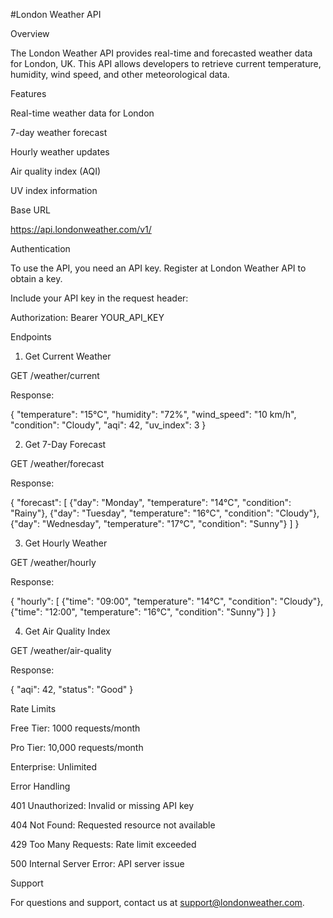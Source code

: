 #London Weather API

Overview

The London Weather API provides real-time and forecasted weather data for London, UK. This API allows developers to retrieve current temperature, humidity, wind speed, and other meteorological data.

Features

Real-time weather data for London

7-day weather forecast

Hourly weather updates

Air quality index (AQI)

UV index information

Base URL

https://api.londonweather.com/v1/

Authentication

To use the API, you need an API key. Register at London Weather API to obtain a key.

Include your API key in the request header:

Authorization: Bearer YOUR_API_KEY

Endpoints

1. Get Current Weather

GET /weather/current

Response:

{
  "temperature": "15°C",
  "humidity": "72%",
  "wind_speed": "10 km/h",
  "condition": "Cloudy",
  "aqi": 42,
  "uv_index": 3
}

2. Get 7-Day Forecast

GET /weather/forecast

Response:

{
  "forecast": [
    {"day": "Monday", "temperature": "14°C", "condition": "Rainy"},
    {"day": "Tuesday", "temperature": "16°C", "condition": "Cloudy"},
    {"day": "Wednesday", "temperature": "17°C", "condition": "Sunny"}
  ]
}

3. Get Hourly Weather

GET /weather/hourly

Response:

{
  "hourly": [
    {"time": "09:00", "temperature": "14°C", "condition": "Cloudy"},
    {"time": "12:00", "temperature": "16°C", "condition": "Sunny"}
  ]
}

4. Get Air Quality Index

GET /weather/air-quality

Response:

{
  "aqi": 42,
  "status": "Good"
}

Rate Limits

Free Tier: 1000 requests/month

Pro Tier: 10,000 requests/month

Enterprise: Unlimited

Error Handling

401 Unauthorized: Invalid or missing API key

404 Not Found: Requested resource not available

429 Too Many Requests: Rate limit exceeded

500 Internal Server Error: API server issue

Support

For questions and support, contact us at support@londonweather.com.
